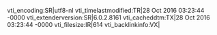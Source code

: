vti_encoding:SR|utf8-nl
vti_timelastmodified:TR|28 Oct 2016 03:23:44 -0000
vti_extenderversion:SR|6.0.2.8161
vti_cacheddtm:TX|28 Oct 2016 03:23:44 -0000
vti_filesize:IR|614
vti_backlinkinfo:VX|
